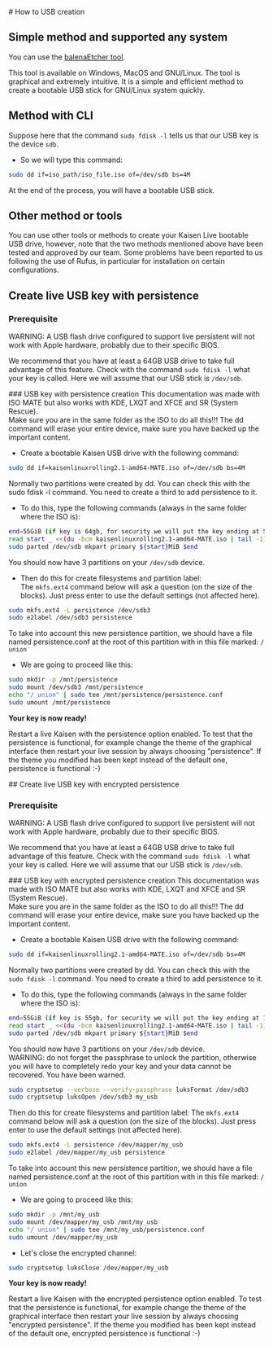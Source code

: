 # How to USB creation

## Simple method and supported any system
You can use the [balenaEtcher tool](https://www.balena.io/etcher/).

This tool is available on Windows, MacOS and GNU/Linux. The tool is graphical and extremely intuitive. It is a simple and efficient method to create a bootable USB stick for GNU/Linux system quickly.

## Method with CLI
Suppose here that the command `sudo fdisk -l` tells us that our USB key is the device `sdb`.

- So we will type this command:

```bash
sudo dd if=iso_path/iso_file.iso of=/dev/sdb bs=4M
```

At the end of the process, you will have a bootable USB stick.

## Other method or tools
You can use other tools or methods to create your Kaisen Live bootable USB drive, however, note that the two methods mentioned above have been tested and approved by our team. Some problems have been reported to us following the use of Rufus, in particular for installation on certain configurations.

## Create live USB key with persistence
### **Prerequisite**  

WARNING: A USB flash drive configured to support live persistent will not work with Apple hardware, probably due to their specific BIOS.

We recommend that you have at least a 64GB USB drive to take full advantage of this feature. 
Check with the command `sudo fdisk -l` what your key is called. Here we will assume that our USB stick is `/dev/sdb`.

### USB key with persistence creation
This documentation was made with ISO MATE but also works with KDE, LXQT and XFCE and SR (System Rescue).  
Make sure you are in the same folder as the ISO to do all this!!! The dd command will erase your entire device, make sure you have backed up the important content.  

- Create a bootable Kaisen USB drive with the following command:

```bash
sudo dd if=kaisenlinuxrolling2.1-amd64-MATE.iso of=/dev/sdb bs=4M
```
Normally two partitions were created by dd. You can check this with the sudo fdisk -l command. You need to create a third to add persistence to it.

- To do this, type the following commands (always in the same folder where the ISO is):

```bash
end=55GiB (if key is 64gb, for security we will put the key ending at 55gb plus the size of the ISO so 4GB)
read start _ <<(du -bcm kaisenlinuxrolling2.1-amd64-MATE.iso | tail -1); echo $start
sudo parted /dev/sdb mkpart primary ${start}MiB $end
```

You should now have 3 partitions on your `/dev/sdb` device.

- Then do this for create filesystems and partition label:  
The `mkfs.ext4` command below will ask a question (on the size of the blocks). Just press enter to use the default settings (not affected here).

```bash
sudo mkfs.ext4 -L persistence /dev/sdb3
sudo e2label /dev/sdb3 persistence
```
To take into account this new persistence partition, we should have a file named persistence.conf at the root of this partition with in this file marked: `/ union`

- We are going to proceed like this:

```bash
sudo mkdir -p /mnt/persistence
sudo mount /dev/sdb3 /mnt/persistence
echo "/ union" | sudo tee /mnt/persistence/persistence.conf
sudo umount /mnt/persistence
```

**Your key is now ready!**

Restart a live Kaisen with the persistence option enabled. To test that the persistence is functional, for example change the theme of the graphical interface then restart your live session by always choosing "persistence". If the theme you modified has been kept instead of the default one, persistence is functional :-)

## Create live USB key with encrypted persistence
### **Prerequisite**
WARNING: A USB flash drive configured to support live persistent will not work with Apple hardware, probably due to their specific BIOS.

We recommend that you have at least a 64GB USB drive to take full advantage of this feature. 
Check with the command `sudo fdisk -l` what your key is called. Here we will assume that our USB stick is `/dev/sdb`.

### USB key with encrypted persistence creation
This documentation was made with ISO MATE but also works with KDE, LXQT and XFCE and SR (System Rescue).  
Make sure you are in the same folder as the ISO to do all this!!! The dd command will erase your entire device, make sure you have backed up the important content.  

- Create a bootable Kaisen USB drive with the following command:

```bash
sudo dd if=kaisenlinuxrolling2.1-amd64-MATE.iso of=/dev/sdb bs=4M
```

Normally two partitions were created by dd. You can check this with the `sudo fdisk -l` command. You need to create a third to add persistence to it.

- To do this, type the following commands (always in the same folder where the ISO is):

```bash
end=55GiB (if key is 55gb, for security we will put the key ending at 10gb plus the size of the ISO so 4GB)
read start _ <<(du -bcm kaisenlinuxrolling2.1-amd64-MATE.iso | tail -1); echo $start
sudo parted /dev/sdb mkpart primary ${start}MiB $end
```

You should now have 3 partitions on your `/dev/sdb` device.  
WARNING: do not forget the passphrase to unlock the partition, otherwise you will have to completely redo your key and your data cannot be recovered. You have been warned.

```bash
sudo cryptsetup --verbose --verify-passphrase luksFormat /dev/sdb3
sudo cryptsetup luksOpen /dev/sdb3 my_usb
```

Then do this for create filesystems and partition label:
The `mkfs.ext4` command below will ask a question (on the size of the blocks). Just press enter to use the default settings (not affected here).

```bash
sudo mkfs.ext4 -L persistence /dev/mapper/my_usb
sudo e2label /dev/mapper/my_usb persistence
```
To take into account this new persistence partition, we should have a file named persistence.conf at the root of this partition with in this file marked: `/ union`

- We are going to proceed like this:

```bash
sudo mkdir -p /mnt/my_usb
sudo mount /dev/mapper/my_usb /mnt/my_usb
echo "/ union" | sudo tee /mnt/my_usb/persistence.conf
sudo umount /dev/mapper/my_usb
```

- Let's close the encrypted channel:

```bash
sudo cryptsetup luksClose /dev/mapper/my_usb
```
**Your key is now ready!**

Restart a live Kaisen with the encrypted persistence option enabled. To test that the persistence is functional, for example change the theme of the graphical interface then restart your live session by always choosing "encrypted persistence".  If the theme you modified has been kept instead of the default one, encrypted persistence is functional :-)